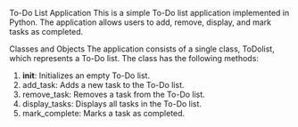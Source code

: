 To-Do List Application
This is a simple To-Do list application implemented in Python. The application allows users to add, remove, display, and mark tasks as completed.

Classes and Objects
The application consists of a single class, ToDolist, which represents a To-Do list. The class has the following methods:

1. __init__: Initializes an empty To-Do list.
2. add_task: Adds a new task to the To-Do list.
3. remove_task: Removes a task from the To-Do list.
4. display_tasks: Displays all tasks in the To-Do list.
5. mark_complete: Marks a task as completed.
